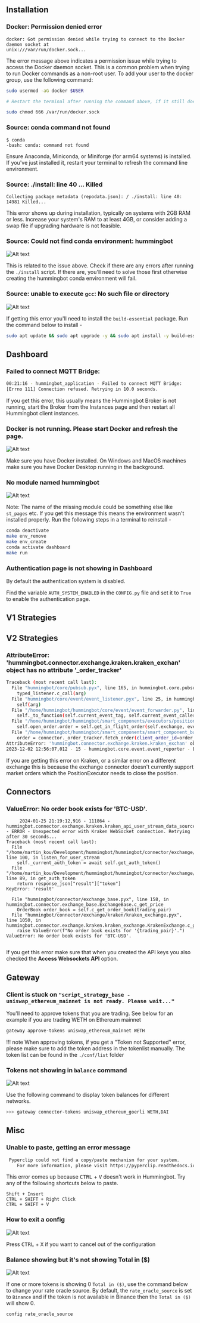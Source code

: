 ## Installation

### Docker: Permission denied error

```plaintext
docker: Got permission denied while trying to connect to the Docker daemon socket at
unix:///var/run/docker.sock...

```

The error message above indicates a permission issue while trying to access the Docker daemon socket. This is a common problem when trying to run Docker commands as a non-root user. To add your user to the docker group, use the following command:

```bash
sudo usermod -aG docker $USER

# Restart the terminal after running the command above, if it still doesn't work try the command below

sudo chmod 666 /var/run/docker.sock

```


### Source: conda command not found

```
$ conda
-bash: conda: command not found
```

Ensure Anaconda, Miniconda, or Miniforge (for arm64 systems) is installed. If you've just installed it, restart your terminal to refresh the command line environment.

### Source: ./install: line 40 ... Killed

```plaintext
Collecting package metadata (repodata.json): / ./install: line 40: 14981 Killed...

```
This error shows up during installation, typically on systems with 2GB RAM or less. Increase your system's RAM to at least 4GB, or consider adding a swap file if upgrading hardware is not feasible.

### Source: Could not find conda environment: hummingbot

![Alt text](troubleshooting/conda.png)

This is related to the issue above. Check if there are any errors after running the `./install` script. If there are, you'll need to solve those first otherwise creating the hummingbot conda environment will fail. 

### Source: unable to execute `gcc`: No such file or directory

![Alt text](troubleshooting/gcc.png)

If getting this error you'll need to install the `build-essential` package. Run the command below to install - 

```bash
sudo apt update && sudo apt upgrade -y && sudo apt install -y build-essential
```

## Dashboard

### Failed to connect MQTT Bridge:

```bash
00:21:16 - hummingbot_application - Failed to connect MQTT Bridge: 
[Errno 111] Connection refused. Retrying in 10.0 seconds.
```

If you get this error, this usually means the Hummingbot Broker is not running, start the Broker from the Instances page and then restart all Hummingbot client instances. 


### Docker is not running. Please start Docker and refresh the page.

![Alt text](troubleshooting/instances.png)

Make sure you have Docker installed. On Windows and MacOS machines make sure you have Docker Desktop running in the background. 

### No module named hummingbot

![Alt text](troubleshooting/wheel.png)

Note: The name of the missing module could be something else like `st_pages` etc. If you get this message this means the environment wasn't installed properly. Run the following steps in a terminal to reinstall - 

```bash
conda deactivate
make env_remove
make env_create
conda activate dashboard
make run
```

### Authentication page is not showing in Dashboard

By default the authentication system is disabled. 

Find the variable `AUTH_SYSTEM_ENABLED` in the `CONFIG.py` file and set it to `True` to enable the authentication page.

## V1 Strategies

## V2 Strategies

### AttributeError: 'hummingbot.connector.exchange.kraken.kraken_exchan' object has no attribute '_order_tracker'

```bash
Traceback (most recent call last):
  File "hummingbot/core/pubsub.pyx", line 165, in hummingbot.core.pubsub.PubSub.c_trigger_event
    typed_listener.c_call(arg)
  File "hummingbot/core/event/event_listener.pyx", line 25, in hummingbot.core.event.event_listener.EventListener.c_call
    self(arg)
  File "/home/hummingbot/hummingbot/core/event/event_forwarder.py", line 24, in __call__
    self._to_function(self.current_event_tag, self.current_event_caller, arg)
  File "/home/hummingbot/hummingbot/smart_components/executors/position_executor/position_executor.py", line 338, in process_order_created_event
    self.open_order.order = self.get_in_flight_order(self.exchange, event.order_id)
  File "/home/hummingbot/hummingbot/smart_components/smart_component_base.py", line 65, in get_in_flight_order
    order = connector._order_tracker.fetch_order(client_order_id=order_id)
AttributeError: 'hummingbot.connector.exchange.kraken.kraken_exchan' object has no attribute '_order_tracker'
2023-12-02 12:56:07,012 - 15 - hummingbot.core.event.event_reporter - EVENT_LOG - {"timestamp": 1701521767.0, "type": "OrderType.LIMIT", "trading_pair": "ETH-USDT", "amount": "0.01192817", "price": "2095.87", "order_id": "buy-ETH-USDT-1701521766935688", "creation_timestamp": 1701521766.0, "exchange_order_id": null, "leverage": 1, "position": "NIL", "event_name": "BuyOrderCreatedEvent", "event_source": "kraken"}

```

If you are getting this error on Kraken, or a similar error on a different exchange this is because the exchange connector doesn't currently support market orders which the PositionExecutor needs to close the position. 

## Connectors

### ValueError: No order book exists for 'BTC-USD'.

```
     2024-01-25 21:19:12,916 - 111864 - hummingbot.connector.exchange.kraken.kraken_api_user_stream_data_source - ERROR - Unexpected error with Kraken WebSocket connection. Retrying after 30 seconds...
Traceback (most recent call last):
  File "/home/martin_kou/Development/hummingbot/hummingbot/connector/exchange/kraken/kraken_api_user_stream_data_source.py", line 100, in listen_for_user_stream
    self._current_auth_token = await self.get_auth_token()
  File "/home/martin_kou/Development/hummingbot/hummingbot/connector/exchange/kraken/kraken_api_user_stream_data_source.py", line 89, in get_auth_token
    return response_json["result"]["token"]
KeyError: 'result'

  File "hummingbot/connector/exchange_base.pyx", line 158, in hummingbot.connector.exchange_base.ExchangeBase.c_get_price
    OrderBook order_book = self.c_get_order_book(trading_pair)
  File "hummingbot/connector/exchange/kraken/kraken_exchange.pyx", line 1050, in hummingbot.connector.exchange.kraken.kraken_exchange.KrakenExchange.c_get_order_book
    raise ValueError(f"No order book exists for '{trading_pair}'.")
ValueError: No order book exists for 'BTC-USD'.


```

If you get this error make sure that when you created the API keys you also checked the **Access Websockets API** option.


## Gateway

### Client is stuck on `"script_strategy_base - uniswap_ethereum_mainnet is not ready. Please wait..."`

You'll need to approve tokens that you are trading. See below for an example if you are trading WETH on Ethereum mainnet

```bash
gateway approve-tokens uniswap_ethereum_mainnet WETH
```

!!! note
    When approving tokens, if you get a "Token not Supported" error, please make sure to add the token address in the tokenlist manually. The token list can be found in the `./conf/list` folder

### Tokens not showing in `balance` command

![Alt text](troubleshooting/tokens.png)

Use the following command to display token balances for different networks. 

```bash
>>> gateway connector-tokens uniswap_ethereum_goerli WETH,DAI
```


## Misc


### Unable to paste, getting an error message

```bash
 Pyperclip could not find a copy/paste mechanism for your system.
    For more information, please visit https://pyperclip.readthedocs.io/en/latest/introduction.html#not-implemented-error
```

This error comes up because <kbd>CTRL</kbd> + <kbd>V</kbd> doesn't work in Hummingbot. Try any of the following shortcuts below to paste. 

```
Shift + Insert 
CTRL + SHIFT + Right Click  
CTRL + SHIFT + V
```

### How to exit a config

![Alt text](troubleshooting/config.png)

Press <kbd>CTRL</kbd> + <kbd>X</kbd> if you want to cancel out of the configuration 

### Balance showing but it's not showing Total in ($)

![Alt text](troubleshooting/balance.png)

If one or more tokens is showing 0 `Total in ($)`, use the command below to change your rate oracle source. By default, the `rate_oracle_source` is set to `Binance` and if the token is not available in Binance then the `Total in ($)` will show 0. 

```bash
config rate_oracle_source
```
